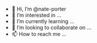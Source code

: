 - 👋 Hi, I’m @nate-porter
- 👀 I’m interested in ...
- 🌱 I’m currently learning ...
- 💞️ I’m looking to collaborate on ...
- 📫 How to reach me ...

<!---
nate-porter/nate-porter is a ✨ special ✨ repository because its `README.md` (this file) appears on your GitHub profile.
You can click the Preview link to take a look at your changes.
--->
